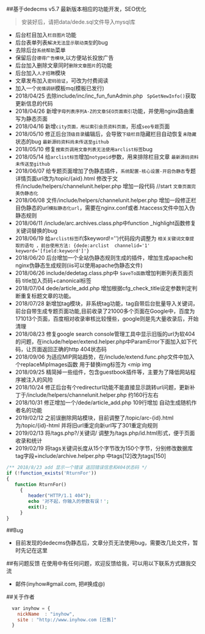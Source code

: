 ##基于dedecms v5.7 最新版本相应的功能开发，SEO优化

> 安装好后，请把data/dede.sql文件导入mysql库
* 后台栏目加入`栏目图片`功能
* 后台表单列表`解决无法显示联动类型`的bug
* 去除后台`系统帮助`菜单
* 保留后台`德得广告模块`,以方便站长投放广告
* 后台加入删除文章同时`删除文章图片`的功能
* 后台加入`人才招聘`模块
* 文章发布加入`密码验证`，可改为付费阅读
* 加入一个`民情调研`模板mq(模板已发行)
* 2018/04/25 去除include/inc/inc_fun_funAdmin.php ` SpGetNewInfo()`获取更新信息的代码
* 2018/04/26 新增`字母列表序列A-Z的文章SEO页面索引`功能，并使用nginx路由重写为静态页面
* 2018/04/16 新增`city页面，用以索引会员资料页面`，形成`seo专题`页面 
* 2018/05/10 修正后台`顶级目录`编辑后，会导致`下级栏目`隐藏栏目自动恢复`未隐藏`状态的bug `最新源码资料尚未传送至github`
* 2018/05/10 修复`搜索页调用文章列表无法使用arclist标签`bug  
* 2018/05/14 给`arclist标签`增加`notypeid`参数，用来排除栏目文章  `最新源码资料未传送至github`
* 2018/06/07 给专题页面增加了伪静态插件，`系统配置-核心设置-开启伪静态`专题详情页面url改为/topic/{aid}.html 修改于文件/include/helpers/channelunit.helper.php   增加一段代码 //start `文章页面完美伪静态化`
* 2018/06/08 文件/include/helpers/channelunit.helper.php   增加一段修正栏目伪静态的url`模拟静态化url`，需要在nginx.conf或者.htaccess文件中加入伪静态规则
* 2018/06/11 /include/arc.archives.class.php中function _highlight函数修复关键词替换的bug
* 2018/06/19 给`arclist标签`if($keyword!='')代码段内调整为 `相关关键词文章提取的语句 ，前台使用方法: {dede:arclist  channelid='1' keyword='[field:keyword']'}`
* 2018/06/20 后台增加一个全站伪静态规则生成的插件，增加生成apache和nginx伪静态生成规则(iis可以使用apache伪静态文件)
* 2018/06/26 include/dedetag.class.php中 `SaveTo函数`增加判断列表页面页码 title加入页码+canonical标签
* 2018/07/04 dede/article_add.php 增加根据cfg_check_title设定参数判定判断重复标题文章的功能。
* 2018/07/28 新增加tag模块，非系统tag功能，tag自带后台批量导入关键词，前台自带生成专题页面功能,目前收录了21000多个页面在Google中，百度为171013个页面，百度相对收录审核比较慢些，google则是先大量收录后，开始清理
* 2018/08/23 修复google search console管理工具中显示旧版的url为软404的问题，在include/helper/extend.helper.php中ParamError下面加入如下代码，让页面返回正确的http 404状态码
* 2018/09/06 为适应MIP网站趋势，在/include/extend.func.php文件中加入个replaceMipImages函数 用于替换img标签为 <mip img
* 2018/09/25 精简掉一些组件，包含guestbook插件等，主要为了降低网站程序被注入的风险
* 2018/10/24 修正后台有个redirecturl功能不能直接显示跳转url问题，更新补丁于/include/helpers/channelunit.helper.php 约160行左右
* 2018/10/31 修正增加一个/dede/article_add.php 109行增加 自动生成随机作者名的功能
* 2019/02/12 之前误删除网站模块，目前调整了/topic/arc-{id}.html 为/topic/{id}-html 并将旧url重定向新url写了301重定向规则
* 2019/02/13 将/tags.php?/关键词/ 调整为/tags.php/id.html形式，便于页面收录和统计
* 2019/02/19 将tags关键词长度从15个字节改为150个字节，分别修改数据库tag字段+include/archive.helper.php 中tags[12]改为tags[150]
```php
/** 2018/8/23 add 显示一个错误 返回错误信息和404状态码 */
if (!function_exists('RturnFor'))
{
   function RturnFor()
     {
        header("HTTP/1.1 404");
        echo '对不起，你输入的参数有误！';
        exit();
     }
}
```
##Bug

* 目前发现的dedecms伪静态后，文章分页无法使用bug，需要改几处文件，暂时先记在这里

##有问题反馈
在使用中有任何问题，欢迎反馈给我，可以用以下联系方式跟我交流

* 邮件(inyhow#gmail.com, 把#换成@)

##关于作者

```javascript
  var inyhow = {
    nickName  : "inyhow",
    site : "http://www.inyhow.com [已售]"
  }
